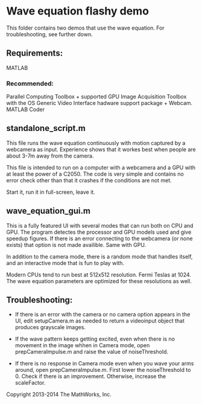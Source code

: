 # Wave equation flashy demo

This folder contains two demos that use the wave equation. For 
troubleshooting, see further down.

## Requirements:
MATLAB

### Recommended:
Parallel Computing Toolbox + supported GPU
Image Acquisition Toolbox with the OS Generic Video Interface hadware 
support package + Webcam.
MATLAB Coder

## standalone_script.m
This file runs the wave equation continuously with motion captured by a 
webcamera as input. Experience shows that it workes best when people are 
about 3-7m away from the camera.

This file is intended to run on a computer with a webcamera and a GPU with
at least the power of a C2050. The code is very simple and contains no 
error check other than that it crashes if the conditions are not met.

Start it, run it in full-screen, leave it.

## wave_equation_gui.m
This is a fully featured UI with several modes that can run both on CPU 
and GPU. The program detectes the processor and GPU models used and give 
speedup figures. If there is an error connecting to the webcamera (or none 
exists) that option is not made availible. Same with GPU.

In addition to the camera mode, there is a random mode that handles itself, 
and an interactive mode that is fun to play with.

Modern CPUs tend to run best at 512x512 resolution. Fermi Teslas at 1024. 
The wave equation parameters are optimized for these resolutions as well.

## Troubleshooting:

* If there is an error with the camera or no camera option appears in the 
UI, edit setupCamera.m as needed to return a videoinput object that produces 
grayscale images.

* If the wave pattern keeps getting excited, even when there is no movement
in the image whhen in Camera mode, open prepCameraImpulse.m and raise the 
value of noiseThreshold.

* If there is no response in Camera mode even when you wave your arms 
around, open prepCameraImpulse.m. First lower the noiseThreshold to 0. 
Check if there is an improvement. Otherwise, increase the scaleFactor.

Copyright 2013-2014 The MathWorks, Inc.